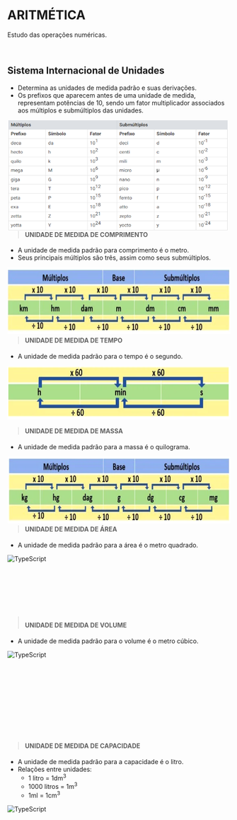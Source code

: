 # ARITMÉTICA
Estudo das operações numéricas.

<br>

## Sistema Internacional de Unidades
* Determina as unidades de medida padrão e suas derivações.
* Os prefixos que aparecem antes de uma unidade de medida, representam potências de 10, sendo um fator multiplicador associados aos múltiplos e submúltiplos das unidades.

<div style="display:inline_block">
    <img align="left" height="250" width="500" alt="TypeScript" src="./../../img/prefixos-unidades-de-medida.png">
</div>

<br>
<br>
<br>
<br>
<br>
<br>
<br>
<br>
<br>
<br>
<br>
<br>

> #### UNIDADE DE MEDIDA DE COMPRIMENTO
* A unidade de medida padrão para comprimento é o metro.
* Seus principais múltiplos são três, assim como seus submúltiplos.

<div style="display:inline_block">
    <img align="left" height="150" width="700" alt="TypeScript" src="./../../img/conversao-comprimento.png">
</div>

<br>
<br>
<br>
<br>
<br>
<br>
<br>
<br>

> #### UNIDADE DE MEDIDA DE TEMPO
* A unidade de medida padrão para o tempo é o segundo.

<div style="display:inline_block">
    <img align="left" height="120" width="700" alt="TypeScript" src="./../../img/conversao-tempo.png">
</div>

<br>
<br>
<br>
<br>
<br>
<br>
<br>

> #### UNIDADE DE MEDIDA DE MASSA
* A unidade de medida padrão para a massa é o quilograma.

<div style="display:inline_block">
    <img align="left" height="150" width="700" alt="TypeScript" src="./../../img/conversao-massa.png">
</div>

<br>
<br>
<br>
<br>
<br>
<br>
<br>
<br>

> #### UNIDADE DE MEDIDA DE ÁREA
* A unidade de medida padrão para a área é o metro quadrado.

<div style="display:inline_block">
    <img align="left" height="150" width="700" alt="TypeScript" src="https://static.todamateria.com.br/upload/co/nv/conversaounidadesdearea-cke.jpg?auto_optimize=low">
</div>

<br>
<br>
<br>
<br>
<br>
<br>
<br>

> #### UNIDADE DE MEDIDA DE VOLUME
* A unidade de medida padrão para o volume é o metro cúbico.

<div style="display:inline_block">
    <img align="left" height="200" width="900" alt="TypeScript" src="https://static.todamateria.com.br/upload/co/nv/conversaounidadesdevolume-cke.jpg?auto_optimize=low">
</div>

<br>
<br>
<br>
<br>
<br>
<br>
<br>
<br>
<br>
<br>
<br>

> #### UNIDADE DE MEDIDA DE CAPACIDADE
* A unidade de medida padrão para a capacidade é o litro.
* Relações entre unidades:
  - 1 litro = 1dm<sup>3</sup> 
  - 1000 litros = 1m<sup>3</sup>
  - 1ml = 1cm<sup>3</sup>

<div style="display:inline_block">
    <img align="left" height="200" width="900" alt="TypeScript" src="https://static.todamateria.com.br/upload/co/nv/conversaomedidasdevolume-cke.jpg?auto_optimize=low">
</div>
